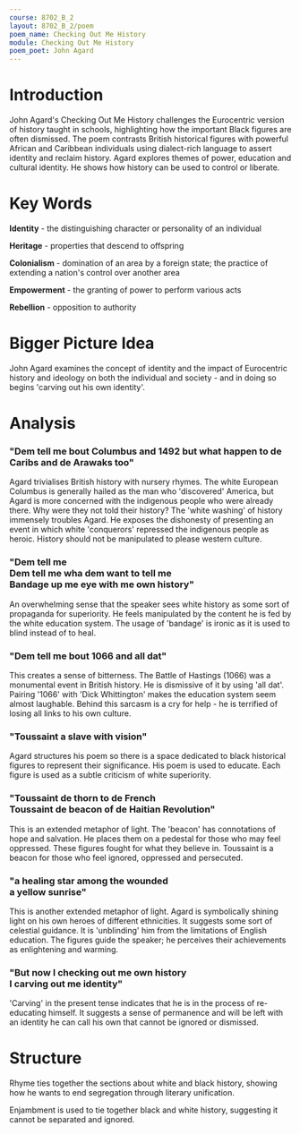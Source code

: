 ```yaml
---
course: 8702_B_2
layout: 8702_B_2/poem
poem_name: Checking Out Me History
module: Checking Out Me History
poem_poet: John Agard
---
```


# Introduction

John Agard's Checking Out Me History challenges the Eurocentric version of history taught in schools, highlighting how the important Black figures are often dismissed. The poem contrasts British historical figures with powerful African and Caribbean individuals using dialect-rich language to assert identity and reclaim history. Agard explores themes of power, education and cultural identity. He shows how history can be used to control or liberate.

# Key Words

**Identity** - the distinguishing character or personality of an individual

**Heritage** - properties that descend to offspring

**Colonialism** - domination of an area by a foreign state; the practice of extending a nation's control over another area

**Empowerment** - the granting of power to perform various acts

**Rebellion** - opposition to authority

# Bigger Picture Idea

John Agard examines the concept of identity and the impact of Eurocentric history and ideology on both the individual and society - and in doing so begins 'carving out his own identity'.

# Analysis

### "Dem tell me bout Columbus and 1492 but what happen to de Caribs and de Arawaks too"

Agard trivialises British history with nursery rhymes. The white European Columbus is generally hailed as the man who 'discovered' America, but Agard is more concerned with the indigenous people who were already there. Why were they not told their history? The 'white washing' of history immensely troubles Agard. He exposes the dishonesty of presenting an event in which white 'conquerors' repressed the indigenous people as heroic. History should not be manipulated to please western culture.

### "Dem tell me <br /> Dem tell me wha dem want to tell me <br /> Bandage up me eye with me own history"

An overwhelming sense that the speaker sees white history as some sort of propaganda for superiority. He feels manipulated by the content he is fed by the white education system. The usage of 'bandage' is ironic as it is used to blind instead of to heal.

### "Dem tell me bout 1066 and all dat"

This creates a sense of bitterness. The Battle of Hastings (1066) was a monumental event in British history. He is dismissive of it by using 'all dat'. Pairing '1066' with 'Dick Whittington' makes the education system seem almost laughable. Behind this sarcasm is a cry for help - he is terrified of losing all links to his own culture.

### "Toussaint a slave with vision"

Agard structures his poem so there is a space dedicated to black historical figures to represent their significance. His poem is used to educate. Each figure is used as a subtle criticism of white superiority.

### "Toussaint de thorn to de French <br /> Toussaint de beacon of de Haitian Revolution"

This is an extended metaphor of light. The 'beacon' has connotations of hope and salvation. He places them on a pedestal for those who may feel oppressed. These figures fought for what they believe in. Toussaint is a beacon for those who feel ignored, oppressed and persecuted.

### "a healing star among the wounded <br /> a yellow sunrise"

This is another extended metaphor of light. Agard is symbolically shining light on his own heroes of different ethnicities. It suggests some sort of celestial guidance. It is 'unblinding' him from the limitations of English education. The figures guide the speaker; he perceives their achievements as enlightening and warming.

### "But now I checking out me own history <br /> I carving out me identity"

'Carving' in the present tense indicates that he is in the process of re-educating himself. It suggests a sense of permanence and will be left with an identity he can call his own that cannot be ignored or dismissed.

# Structure

Rhyme ties together the sections about white and black history, showing how he wants to end segregation through literary unification.

Enjambment is used to tie together black and white history, suggesting it cannot be separated and ignored.
